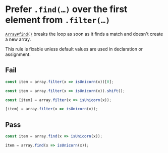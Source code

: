 # Prefer `.find(…)` over the first element from `.filter(…)`

<!-- Do not manually modify RULE_NOTICE part -->
<!-- RULE_NOTICE_START -->
<!-- RULE_NOTICE_END -->

[`Array#find()`](https://developer.mozilla.org/en-US/docs/Web/JavaScript/Reference/Global_Objects/Array/find) breaks the loop as soon as it finds a match and doesn't create a new array.

This rule is fixable unless default values are used in declaration or assignment.

## Fail

```js
const item = array.filter(x => isUnicorn(x))[0];
```

```js
const item = array.filter(x => isUnicorn(x)).shift();
```

```js
const [item] = array.filter(x => isUnicorn(x));
```

```js
[item] = array.filter(x => isUnicorn(x));
```

## Pass

```js
const item = array.find(x => isUnicorn(x));
```

```js
item = array.find(x => isUnicorn(x));
```
